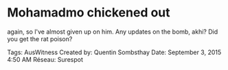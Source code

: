 # Mohamadmo chickened out
again, so l've almost given up
on him. Any updates on the
bomb, akhi? Did you get the
rat poison?

Tags: AusWitness
Created by: Quentin Sombsthay
Date: September 3, 2015 4:50 AM
Réseau: Surespot